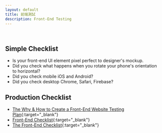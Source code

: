 ```yaml
---
layout: default
title: 前端測試
description: Front-End Testing
---
```


<a name="en"></a>

<br>

## Simple Checklist

- Is your front-end UI element pixel perfect to designer's mockup.
- Did you check what happens when you rotate your phone's orientation to horizontal?
- Did you check mobile iOS and Android?
- Did you check desktop Chrome, Safari, Firebase?

## Production Checklist

* [The Why & How to Create a Front-End Website Testing Plan](https://www.lambdatest.com/blog/the-why-how-to-create-a-front-end-website-testing-plan/){:target="_blank"}
* [Front-End Checklist](https://github.com/thedaviddias/Front-End-Checklist){:target="_blank"}
* [The Front-End Checklist](https://frontendchecklist.io/){:target="_blank"}